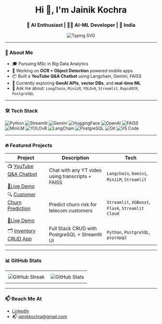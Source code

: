 <!-- Profile README for JainikKochra -->

<h1 align="center">Hi 👋, I'm Jainik Kochra</h1>
<h3 align="center">🚀 AI Enthusiast | 👨‍💻 AI-ML Developer | 📍 India</h3>

<p align="center">
  <img src="https://readme-typing-svg.herokuapp.com?font=Fira+Code&weight=500&pause=1000&center=true&width=435&lines=MSc+AI+Student+%7C+ML%2FNLP+Projects;Real-Time+OCR+%2B+YOLOv8+Apps;Streamlit+Lover+%7C+LangChain+Builder" alt="Typing SVG" />
</p>

---

### 🧠 About Me

- 🎓 Pursuing MSc in Big Data Analytics
- 🔬 Working on **OCR + Object Detection** powered mobile apps  
- 📦 Built a **YouTube Q&A Chatbot** using Langchain, Gemini, FAISS  
- 🌱 Currently exploring **GenAI APIs**, **vector DBs**, and **real-time ML**
- 💬 Ask me about: `LangChain`, `MiniLM`, `YOLOv8`, `Streamlit`, `RapidOCR`, `PostgreSQL`

---

### 🛠️ Tech Stack

![Python](https://img.shields.io/badge/-Python-333333?style=flat&logo=python)
![Streamlit](https://img.shields.io/badge/-Streamlit-E44D26?style=flat&logo=streamlit&logoColor=white)
![Gemini](https://img.shields.io/badge/-Gemini-333333?style=flat&logo=google)
![HuggingFace](https://img.shields.io/badge/-HuggingFace-FFD21F?style=flat&logo=huggingface&logoColor=black)
![OpenAI](https://img.shields.io/badge/-OpenAI-412991?style=flat&logo=openai&logoColor=white)
![FAISS](https://img.shields.io/badge/-FAISS-2E8B57?style=flat&logoColor=white)
![MiniLM](https://img.shields.io/badge/-MiniLM-00B2FF?style=flat&logo=semanticweb&logoColor=white)
![YOLOv8](https://img.shields.io/badge/-YOLOv8-333333?style=flat&logo=yolo)
![LangChain](https://img.shields.io/badge/-LangChain-333333?style=flat&logo=langchain&logoColor=white)
![PostgreSQL](https://img.shields.io/badge/-PostgreSQL-336791?style=flat&logo=postgresql&logoColor=white)
![Git](https://img.shields.io/badge/-Git-F05032?style=flat&logo=git&logoColor=white)
![VS Code](https://img.shields.io/badge/-VS%20Code-333333?style=flat&logo=visual-studio-code)

---

### 🔥 Featured Projects


| Project | Description | Tech |
|--------|-------------|------|
| 📺 [YouTube Q&A Chatbot](https://github.com/JainikKochra/yt-chatbot) </br> </br>[🔗Live Demo](https://yt-chatbot-8ystcpk58sxpgexypyvngt.streamlit.app/) <br> | Chat with any YT video using transcripts + FAISS | `Langchain`, `Gemini`, `MiniLM`, `Streamlit` |
| 🔍 [Customer Churn Prediction](https://github.com/JainikKochra/customer-churn-app) </br> </br>[🔗Live Demo](https://customer-churn-app-078.streamlit.app/)| Predict churn risk for telecom customers | `Streamlit`, `XGBoost`, `Flask`, `Streamlit Cloud` |
| 🗂 [Inventory CRUD App](https://github.com/JainikKochra/Book-Inventory-basic-CURD) | Full Stack CRUD with PostgreSQL + Streamlit UI | `Python`, `PostgreSQL`, `psycopg2` |

---
### 📊 GitHub Stats


<table style="border: none;">
  <tr>
    <td style="border: none; padding: 10px;">
      <img src="https://github-readme-streak-stats.herokuapp.com/?user=JainikKochra&theme=default" alt="GitHub Streak" />
    </td>
    <td style="border: none; padding: 10px;">
      <img src="https://github-readme-stats.vercel.app/api?username=JainikKochra&show_icons=true&theme=default" alt="GitHub Stats" />
    </td>
  </tr>
</table>



---

### 📫 Reach Me At

- [LinkedIn](https://www.linkedin.com/in/jainikkochra/)
- 📬 jainikkochra@gmail.com

